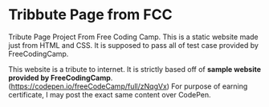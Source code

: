 # Tribbute Page from FCC
Tribute Page Project From Free Coding Camp.
This is a static website made just from HTML and CSS. It is supposed to pass all of test case provided by FreeCodingCamp. 

This website is a tribute to internet. It is strictly based off of **sample website provided by FreeCodingCamp**. (https://codepen.io/freeCodeCamp/full/zNqgVx)
For purpose of earning certificate, I may post the exact same content over CodePen.
